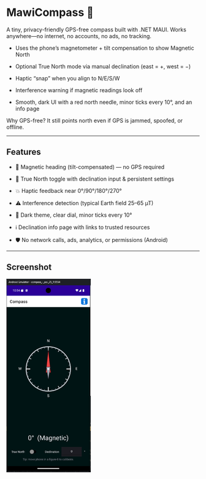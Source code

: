 ﻿# MawiCompass 🧭

A tiny, privacy-friendly GPS-free compass built with .NET MAUI.
Works anywhere—no internet, no accounts, no ads, no tracking.

- Uses the phone’s magnetometer + tilt compensation to show Magnetic North

- Optional True North mode via manual declination (east = +, west = −)

- Haptic “snap” when you align to N/E/S/W

- Interference warning if magnetic readings look off

- Smooth, dark UI with a red north needle, minor ticks every 10°, and an info page

Why GPS-free? It still points north even if GPS is jammed, spoofed, or offline.

--- 

## Features

- 🧭 Magnetic heading (tilt-compensated) — no GPS required

- 🎯 True North toggle with declination input & persistent settings

- 💥 Haptic feedback near 0°/90°/180°/270°

- ⚠️ Interference detection (typical Earth field 25–65 µT)

- 🌙 Dark theme, clear dial, minor ticks every 10°

- ℹ️ Declination info page with links to trusted resources

- 🛡️ No network calls, ads, analytics, or permissions (Android)

---  

## Screenshot

<img src="Resources/Images/app.png" alt="1" width="220">
